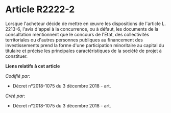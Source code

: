 # Article R2222-2

Lorsque l'acheteur décide de mettre en œuvre les dispositions de l'article L. 2213-6, l'avis d'appel à la concurrence, ou à
défaut, les documents de la consultation mentionnent que le concours de l'Etat, des collectivités territoriales ou d'autres
personnes publiques au financement des investissements prend la forme d'une participation minoritaire au capital du titulaire
et précise les principales caractéristiques de la société de projet à constituer.

**Liens relatifs à cet article**

_Codifié par_:

  - Décret n°2018-1075 du 3 décembre 2018 - art.

_Créé par_:

  - Décret n°2018-1075 du 3 décembre 2018 - art.
